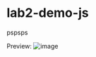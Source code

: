 # lab2-demo-js
pspsps


Preview:
![image](https://github.com/user-attachments/assets/6dd35d49-d443-4941-a1ec-da557d11dd3b)
